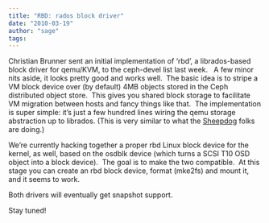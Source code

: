 ```yaml
---
title: "RBD: rados block driver"
date: "2010-03-19"
author: "sage"
tags: 
---
```


Christian Brunner sent an initial implementation of ‘rbd’, a librados-based block driver for qemu/KVM, to the ceph-devel list last week.   A few minor nits aside, it looks pretty good and works well.  The basic idea is to stripe a VM block device over (by default) 4MB objects stored in the Ceph distributed object store.  This gives you shared block storage to facilitate VM migration between hosts and fancy things like that.  The implementation is super simple: it’s just a few hundred lines wiring the qemu storage abstraction up to librados. (This is very similar to what the [Sheepdog](http://www.osrg.net/sheepdog/) folks are doing.)

We’re currently hacking together a proper rbd Linux block device for the kernel, as well, based on the osdblk device (which turns a SCSI T10 OSD object into a block device).  The goal is to make the two compatible.  At this stage you can create an rbd block device, format (mke2fs) and mount it, and it seems to work.

Both drivers will eventually get snapshot support.

Stay tuned!

